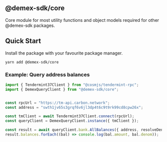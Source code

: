 ## @demex-sdk/core

Core module for most utility functions and object models required for other @demex-sdk packages.

## Quick Start

Install the package with your favourite package manager.
```shell
yarn add @demex-sdk/core
```

### Example: Query address balances

```typescript
import { Tendermint37Client } from "@cosmjs/tendermint-rpc";
import { DemexQueryClient } from "@demex-sdk/core";


const rpcUrl = "https://tm-api.carbon.network";
const address = "swth1jv65s3grqf6v6jl3dp4t6c9t9rk99cd8cpw26x";

const tmClient = await Tendermint37Client.connect(rpcUrl);
const queryClient = DemexQueryClient.instance({ tmClient });

const result = await queryClient.bank.AllBalances({ address, resolveDenom: false });
result.balances.forEach((bal) => console.log(bal.amount, bal.denom));
```
